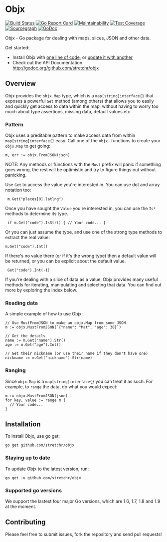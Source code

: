 # Objx
[![Build Status](https://travis-ci.org/stretchr/objx.svg?branch=master)](https://travis-ci.org/stretchr/objx)
[![Go Report Card](https://goreportcard.com/badge/github.com/stretchr/objx)](https://goreportcard.com/report/github.com/stretchr/objx)
[![Maintainability](https://api.codeclimate.com/v1/badges/1d64bc6c8474c2074f2b/maintainability)](https://codeclimate.com/github/stretchr/objx/maintainability)
[![Test Coverage](https://api.codeclimate.com/v1/badges/1d64bc6c8474c2074f2b/test_coverage)](https://codeclimate.com/github/stretchr/objx/test_coverage)
[![Sourcegraph](https://sourcegraph.com/github.com/stretchr/objx/-/badge.svg)](https://sourcegraph.com/github.com/stretchr/objx)
[![GoDoc](https://godoc.org/github.com/stretchr/objx?status.svg)](https://godoc.org/github.com/stretchr/objx)

Objx - Go package for dealing with maps, slices, JSON and other data.

Get started:

- Install Objx with [one line of code](#installation), or [update it with another](#staying-up-to-date)
- Check out the API Documentation http://godoc.org/github.com/stretchr/objx

## Overview
Objx provides the `objx.Map` type, which is a `map[string]interface{}` that exposes a powerful `Get` method (among others) that allows you to easily and quickly get access to data within the map, without having to worry too much about type assertions, missing data, default values etc.

### Pattern
Objx uses a preditable pattern to make access data from within `map[string]interface{}` easy. Call one of the `objx.` functions to create your `objx.Map` to get going:

    m, err := objx.FromJSON(json)

NOTE: Any methods or functions with the `Must` prefix will panic if something goes wrong, the rest will be optimistic and try to figure things out without panicking.

Use `Get` to access the value you're interested in.  You can use dot and array
notation too:

     m.Get("places[0].latlng")

Once you have sought the `Value` you're interested in, you can use the `Is*` methods to determine its type.

     if m.Get("code").IsStr() { // Your code... }

Or you can just assume the type, and use one of the strong type methods to extract the real value:

    m.Get("code").Int()

If there's no value there (or if it's the wrong type) then a default value will be returned, or you can be explicit about the default value.

     Get("code").Int(-1)

If you're dealing with a slice of data as a value, Objx provides many useful methods for iterating, manipulating and selecting that data.  You can find out more by exploring the index below.

### Reading data
A simple example of how to use Objx:

    // Use MustFromJSON to make an objx.Map from some JSON
    m := objx.MustFromJSON(`{"name": "Mat", "age": 30}`)

    // Get the details
    name := m.Get("name").Str()
    age := m.Get("age").Int()

    // Get their nickname (or use their name if they don't have one)
    nickname := m.Get("nickname").Str(name)

### Ranging
Since `objx.Map` is a `map[string]interface{}` you can treat it as such.  For example, to `range` the data, do what you would expect:

    m := objx.MustFromJSON(json)
    for key, value := range m {
      // Your code...
    }

## Installation
To install Objx, use go get:

    go get github.com/stretchr/objx

### Staying up to date
To update Objx to the latest version, run:

    go get -u github.com/stretchr/objx

### Supported go versions
We support the lastest four major Go versions, which are 1.6, 1.7, 1.8 and 1.9 at the moment.

## Contributing
Please feel free to submit issues, fork the repository and send pull requests!
